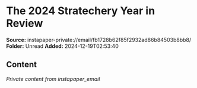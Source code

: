 # The 2024 Stratechery Year in Review

**Source:** instapaper-private://email/fb1728b62f85f2932ad86b84503b8bb8/
**Folder:** Unread
**Added:** 2024-12-19T02:53:40




## Content
*Private content from instapaper_email*
